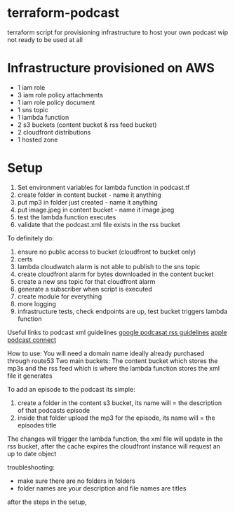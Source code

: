 # terraform-podcast
terraform script for provisioning infrastructure to host your own podcast
wip
not ready to be used at all

# Infrastructure provisioned on AWS
 - 1 iam role
 - 3 iam role policy attachments
 - 1 iam role policy document
 - 1 sns topic
 - 1 lambda function
 - 2 s3 buckets (content bucket & rss feed bucket)
 - 2 cloudfront distributions
 - 1 hosted zone
 

# Setup

1) Set environment variables for lambda function in podcast.tf
2) create folder in content bucket - name it anything
3) put mp3 in folder just created - name it anything
4) put image.jpeg in content bucket - name it image.jpeg
5) test the lambda function executes
6) validate that the podcast.xml file exists in the rss bucket


To definitely do:
1) ensure no public access to bucket (cloudfront to bucket only)
2) certs
3) lambda cloudwatch alarm is not able to publish to the sns topic
4) create cloudfront alarm for bytes downloaded in the content bucket
5) create a new sns topic for that cloudfront alarm
6) generate a subscriber when script is executed
7) create module for everything
8) more logging
9) infrastructure tests, check endpoints are up, test bucket triggers lambda function

Useful links to podcast xml guidelines
[google podcasat rss guidelines](https://developers.google.com/search/docs/guides/podcast-guidelines)
[apple podcast connect](https://help.apple.com/itc/podcasts_connect/#/itcc0e1eaa94)

How to use:
You will need a domain name ideally already purchased through route53
Two main buckets:
The content bucket which stores the mp3s
and the rss feed which is where the lambda function stores the xml file it generates

To add an episode to the podcast its simple:
1) create a folder in the content s3 bucket, its name will = the description of that podcasts episode
2) inside that folder upload the mp3 for the episode, its name will = the episodes title

The changes will trigger the lambda function, the xml file will update in the rss bucket, after the cache expires the 
cloudfront instance will request an up to date object 

troubleshooting:
- make sure there are no folders in folders
- folder names are your description and file names are titles



after the steps in the setup,